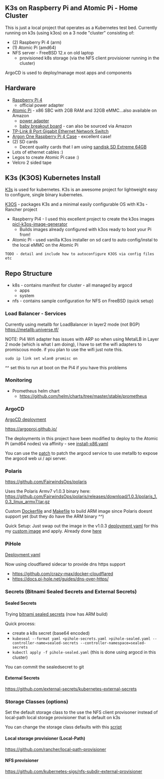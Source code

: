 ## K3s on Raspberry Pi and Atomic Pi  - Home Cluster
This is just a local project that operates as a Kubernetes test bed.  Currently running on k3s (using k3os) on a 3 node "cluster" consisting of:
- (2) Raspberry Pi 4 (arm)
- (1) Atomic Pi (amd64)
- NFS server - FreeBSD 12.x on old laptop
  - provisioned k8s storage (via the NFS client provisioner running in the cluster)

ArgoCD is used to deploy/manage most apps and components

## Hardware
- [Raspberry Pi 4](https://www.raspberrypi.org/products/raspberry-pi-4-model-b/)
  - official power adapter
- [Atomic Pi](https://ameridroid.com/products/atomic-pi) - x86 SBC with 2GB RAM and 32GB eMMC...also available on Amazon
  - [power adapter](https://www.amazon.com/gp/product/B01N4HYWAM/ref=crt_ewc_title_dp_1?ie=UTF8&psc=1&smid=A2OCOGC9B25845)
  - [baby breakout board](https://ameridroid.com/products/baby-breakout-for-atomic-pi) - can also be sourced via Amazon
- [TP-Link 8 Port Gigabit Ethernet Network Switch](https://www.amazon.com/gp/product/B00A121WN6/ref=ppx_yo_dt_b_asin_title_o03_s00?ie=UTF8&psc=1)
- [Argon One Raspberry Pi 4 Case](https://www.amazon.com/gp/product/B07WP8WC3V/ref=ppx_yo_dt_b_search_asin_title?ie=UTF8&psc=1) - excellent case!
- (2) SD cards
  - Decent quality cards that I am using [sandisk SD Extreme 64GB](https://www.amazon.com/gp/product/B07FCMBLV6/ref=ppx_yo_dt_b_search_asin_title?ie=UTF8&psc=1)
- Lots of ethernet cables :)
- Legos to create Atomic Pi case :)
- Velcro 2 sided tape

## K3s (K3OS) Kubernetes Install
[K3s](https://k3s.io/) is used for kubernetes.  K3s is an awesome project for lightweight easy to configure, single binary kubernetes.

[K3OS](https://k3os.io/) - packages K3s and a minimal easily configurable OS with K3s - Rancher project
- Raspberry Pi4 - I used this excellent project to create the k3os images [picl-k3os-image-generator](https://github.com/sgielen/picl-k3os-image-generator)
  - Builds images already configured with k3os ready to boot your Pi from!
- Atomic Pi - used vanilla K3os installer on sd card to auto config/instal to the local eMMC on the Atomic Pi

`TODO - detail and include how to autoconfigure K3OS via config files etc`

## Repo Structure
- k8s - contains manifest for cluster - all managed by argocd
  - apps
  - system
- nfs - contains sample configuration for NFS on FreeBSD (quick setup)

### Load Balancer - Services
Currently using metallb for LoadBalancer in layer2 mode (not BGP)
https://metallb.universe.tf/

NOTE: Pi4 Wifi adapter has issues with ARP so when using MetalLB in Layer 2 mode (which is what I am doing), I have to set the wifi adapters to promiscous mode.  if you plan to use the wifi just note this.

```
sudo ip link set wlan0 promisc on
```
^^ set this to run at boot on the Pi4 if you have this problems


### Monitoring
- Prometheus helm chart
  - https://github.com/helm/charts/tree/master/stable/prometheus


### ArgoCD
[ArgoCD deployment](/k8s/system/argocd)

https://argoproj.github.io/

The deployments in this project have been modified to deploy to the Atomic Pi (amd64 nodes) via affinity - see [install-x86.yaml](/k8s/system/argocd/install-x86.yaml)

You can use the [patch](k8s/system/argocd/patch-svc-to-lb.sh) to patch the argocd service to use metallb to expose the argocd web ui / api server.


### Polaris
https://github.com/FairwindsOps/polaris

Uses the Polaris Armv7 v1.0.3 binary here: https://github.com/FairwindsOps/polaris/releases/download/1.0.3/polaris_1.0.3_linux_armv7.tar.gz

Custom [Dockerfile](/k8s/system/polaris/Dockerfile) and [Makefile](/k8s/system/polaris/Makefile) to build ARM image since Polaris doesnt support yet (but they do have the ARM binary ^^)

Quick Setup:
Just swap out the image in the v1.0.3 [deployment yaml](https://github.com/FairwindsOps/polaris/releases/download/1.0.3/dashboard.yaml) for this my [custom image](https://hub.docker.com/r/warpigg/polaris-arm) and apply.  Already done [here](/k8s/system/polaris/dashboard.yaml)


### PiHole
[Deployment yaml](/k8s/apps/pihole)

Now using cloudflared sidecar to provide dns https support

- https://github.com/crazy-max/docker-cloudflared
- https://docs.pi-hole.net/guides/dns-over-https/


### Secrets (Bitnami Sealed Secrets and External Secrets)

#### Sealed Secrets
Trying [bitnami sealed secrets](https://github.com/bitnami-labs/sealed-secrets) (now has ARM build)

Quick process:
- create a k8s secret (base64 encoded)
- `kubeseal --format yaml <pihole-secrets.yaml >pihole-sealed.yaml --controller-name=sealed-secrets --controller-namespace=sealed-secrets`
- `kubectl apply -f pihole-sealed.yaml` (this is done using argocd in this cluster)

You can commit the sealedsecret to git

#### External Secrets
https://github.com/external-secrets/kubernetes-external-secrets


### Storage Classes (options)
Set the default storage class to the use the NFS client provisoner instead of local-path local storage provisioner that is default on k3s

You can change the storage class defaults with this [script](k8s/system/storage/nfs-client/patch-default-storageclass.sh)


#### Local storage provisioner (Local-Path)
https://github.com/rancher/local-path-provisioner

#### NFS provisioner
https://github.com/kubernetes-sigs/nfs-subdir-external-provisioner
